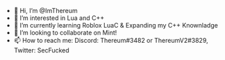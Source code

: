 - 👋 Hi, I’m @ImThereum
- 👀 I’m interested in Lua and C++
- 🌱 I’m currently learning Roblox LuaC & Expanding my C++ Knownladge
- 💞️ I’m looking to collaborate on Mint!
- 📫 How to reach me: Discord: Thereum#3482 or ThereumV2#3829, Twitter: SecFucked

